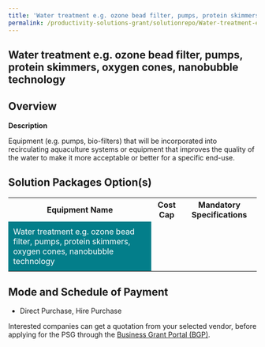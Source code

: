 ```yaml
---
title: 'Water treatment e.g. ozone bead filter, pumps, protein skimmers, oxygen cones, nanobubble technology'
permalink: /productivity-solutions-grant/solutionrepo/Water-treatment-eg-ozone-bead-filter,-pumps,-protein-skimmers,-oxygen-cones,-nanobubble-technology
---
```


## Water treatment e.g. ozone bead filter, pumps, protein skimmers, oxygen cones, nanobubble technology

## Overview

**Description**

Equipment (e.g. pumps, bio-filters) that will be incorporated into recirculating aquaculture systems or equipment that improves the quality of the water to make it more acceptable or better for a specific end-use.

## Solution Packages Option(s)

<table>
<tr>
<th><b>Equipment Name</b></th>
<th><b>Cost Cap</b></th>
<th><b>Mandatory Specifications</b></th>
</tr>
<tr>
<td style='padding: 10px; background-color: #037E8A; color: #FFFFFF;'>Water treatment e.g. ozone bead filter, pumps, protein skimmers, oxygen cones, nanobubble technology</td>
<td style='padding: 10px;'></td>
<td style='padding: 10px;'></td>
</tr>
</table>

## Mode and Schedule of Payment

 - Direct Purchase, Hire Purchase

Interested companies can get a quotation from your selected vendor, before applying for the PSG through the <a href='https://www.businessgrants.gov.sg/' target='_blank' rel='noopener'>Business Grant Portal (BGP)</a>.

<script src="/jquery/resize-tables.js"></script>
